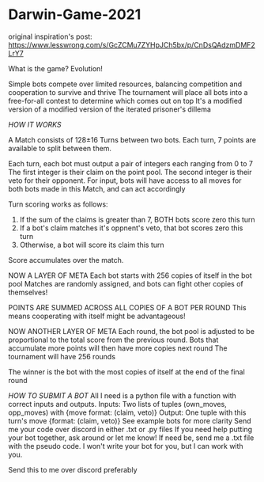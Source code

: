 # Darwin-Game-2021

original inspiration's post: https://www.lesswrong.com/s/GcZCMu7ZYHpJCh5bx/p/CnDsQAdzmDMF2LrY7


What is the game? Evolution!

Simple bots compete over limited resources, balancing competition and cooperation to survive and thrive
The tournament will place all bots into a free-for-all contest to determine which comes out on top
It's a modified version of a modified version of the iterated prisoner's dillema 

*HOW IT WORKS*

A Match consists of 128±16 Turns between two bots. 
Each turn, 7 points are available to split between them.

Each turn, each bot must output a pair of integers each ranging from 0 to 7
The first integer is their claim on the point pool.
The second integer is their veto for their opponent.
For input, bots will have access to all moves for both bots made in this Match, and can act accordingly

Turn scoring works as follows:
 1) If the sum of the claims is greater than 7, BOTH bots score zero this turn
 2) If a bot's claim matches it's oppnent's veto, that bot scores zero this turn
 3) Otherwise, a bot will score its claim this turn
 
 Score accumulates over the match. 
 
 NOW A LAYER OF META
 Each bot starts with 256 copies of itself in the bot pool
 Matches are randomly assigned, and bots can fight other copies of themselves!
 
 POINTS ARE SUMMED ACROSS ALL COPIES OF A BOT PER ROUND
 This means cooperating with itself might be advantageous!
 
 NOW ANOTHER LAYER OF META
 Each round, the bot pool is adjusted to be proportional to the total score from the previous round.
 Bots that accumulate more points will then have more copies next round
 The tournament will have 256 rounds 
 
 The winner is the bot with the most copies of itself at the end of the final round
 
 
 *HOW TO SUBMIT A BOT*
 All I need is a python file with a function with correct inputs and outputs. 
 Inputs: Two lists of tuples (own_moves, opp_moves) with {move format: (claim, veto)}
 Output: One tuple with this turn's move {format: (claim, veto)}
  See example bots for more clarity
  Send me your code over discord in either .txt or .py files
 If you need help putting your bot together, ask around or let me know! 
  If need be, send me a .txt file with the pseudo code. I won't write your bot for you, but I can work with you.
  
  Send this to me over discord preferably
 
 
 
 
